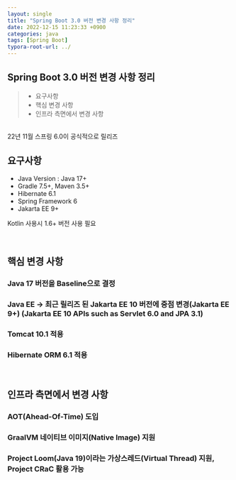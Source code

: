```yaml
---
layout: single
title: "Spring Boot 3.0 버전 변경 사항 정리"
date: 2022-12-15 11:23:33 +0900
categories: java
tags: [Spring Boot]
typora-root-url: ../
---
```



## Spring Boot 3.0 버전 변경 사항 정리
> - 요구사항
> - 핵심 변경 사항
> - 인프라 측면에서 변경 사항

<br>
22년 11월 스프링 6.0이 공식적으로 릴리즈

## 요구사항

- Java Version : Java 17+
- Gradle 7.5+, Maven 3.5+
- Hibernate 6.1
- Spring Framework 6
- Jakarta EE 9+

Kotlin 사용시 1.6+ 버전 사용 필요

<br>

## 핵심 변경 사항

### Java 17 버전을 Baseline으로 결정
### Java EE → 최근 릴리즈 된 Jakarta EE 10 버전에 중점 변경(Jakarta EE 9+) (Jakarta EE 10 APIs such as Servlet 6.0 and JPA 3.1)
### Tomcat 10.1 적용
### Hibernate ORM 6.1 적용

<br>

## 인프라 측면에서 변경 사항

### AOT(Ahead-Of-Time) 도입
### GraalVM 네이티브 이미지(Native Image) 지원
### Project Loom(Java 19)이라는 가상스레드(Virtual Thread) 지원, Project CRaC 활용 가능

<br>